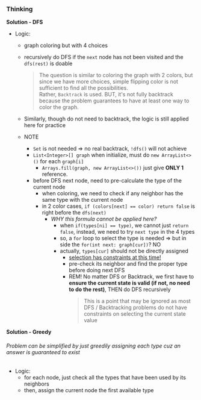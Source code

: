### Thinking
**Solution - DFS**
- Logic:
  - graph coloring but with 4 choices
  - recursively do DFS if the `next` node has not been visited and the `dfs(rest)` is doable
    > The question is similar to coloring the graph with 2 colors, but since we have more choices, simple flipping color is not sufficient to find all the possibilities.  
    Rather, `Backtrack` is used. BUT, it's not fully backtrack because the problem guarantees to have at least one way to color the graph.  
  
  - Similarly, though do not need to backtrack, the logic is still applied here for practice
  - NOTE
    - `Set` is not needed =>  no real backtrack, `!dfs()` will not achieve
    - `List<Integer>[] graph` when initialize, must do `new ArrayList<>()` for each `graph[i]`
       - `Arrays.fill(graph, new ArrayList<>())` just give **ONLY 1** reference.
    - before DFS next node, need to pre-calculate the type of the current node
      - when coloring, we need to check if any neighbor has the same type with the current node
      - in 2 color cases, `if (colors[next] == color) return false` is right before the `dfs(next)` 
        - _WHY this formula cannot be applied here?_
          - when `if(types[ni] == type)`, we cannot just `return false`, instead, we need to try `next type` in the 4 types
          - so, a `for` loop to select the type is needed => but in side the `for(int next: graph[cur])`? NO
          - actually, `types[cur]` should not be directly assigned
            - <u>selection has constraints at this time!</u> 
            - pre-check its neighbor and find the proper type before doing next DFS
            - REM! No matter DFS or Backtrack, we first have to **ensure the current state is valid (if not, no need to do the rest)**, THEN do DFS recursively
              > This is a point that may be ignored as most DFS / Backtracking problems do not have constraints on selecting the current state value
          
**Solution - Greedy**
###### Problem can be simplified by just greedily assigning each type cuz an answer is guaranteed to exist
- Logic:
  - for each node, just check all the types that have been used by its neighbors
  - then, assign the current node the first available type